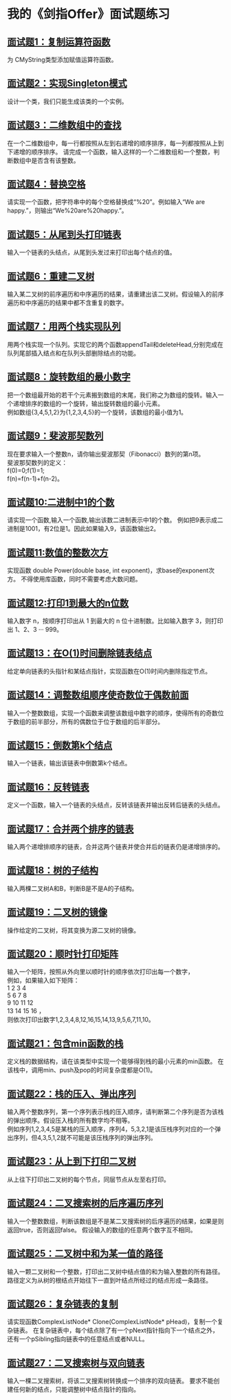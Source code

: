 # 我的《剑指Offer》面试题练习

## [面试题1：复制运算符函数](https://github.com/xiaff/sword-offer-practice/blob/master/1-9/problem_1.cpp)
为 CMyString类型添加赋值运算符函数。

## [面试题2：实现Singleton模式](https://github.com/xiaff/sword-offer-practice/blob/master/1-9/problem_2.cpp)
设计一个类，我们只能生成该类的一个实例。

## [面试题3：二维数组中的查找](https://github.com/xiaff/sword-offer-practice/blob/master/1-9/problem_3.cpp)
在一个二维数组中，每一行都按照从左到右递增的顺序排序，每一列都按照从上到下递增的顺序排序。
请完成一个函数，输入这样的一个二维数组和一个整数，判断数组中是否含有该整数。

## [面试题4：替换空格](https://github.com/xiaff/sword-offer-practice/blob/master/1-9/problem_4.cpp)
请实现一个函数，把字符串中的每个空格替换成“%20”。例如输入“We are happy.”，则输出“We%20are%20happy.”。

## [面试题5：从尾到头打印链表](https://github.com/xiaff/sword-offer-practice/blob/master/1-9/problem_5.cpp)
输入一个链表的头结点，从尾到头发过来打印出每个结点的值。

## [面试题6：重建二叉树](https://github.com/xiaff/sword-offer-practice/blob/master/1-9/problem_6.cpp)
输入某二叉树的前序遍历和中序遍历的结果，请重建出该二叉树。假设输入的前序遍历和中序遍历的结果中都不含重复的数字。

## [面试题7：用两个栈实现队列](https://github.com/xiaff/sword-offer-practice/blob/master/1-9/problem_7.cpp)
用两个栈实现一个队列。实现它的两个函数appendTail和deleteHead,分别完成在队列尾部插入结点和在队列头部删除结点的功能。

## [面试题8：旋转数组的最小数字](https://github.com/xiaff/sword-offer-practice/blob/master/1-9/problem_8.cpp)
把一个数组最开始的若干个元素搬到数组的末尾，我们称之为数组的旋转。输入一个递增排序的数组的一个旋转，输出旋转数组的最小元素。  
例如数组{3,4,5,1,2}为{1,2,3,4,5}的一个旋转，该数组的最小值为1。

## [面试题9：斐波那契数列](https://github.com/xiaff/sword-offer-practice/blob/master/1-9/problem_9.cpp)
现在要求输入一个整数n，请你输出斐波那契（Fibonacci）数列的第n项。  
斐波那契数列的定义：  
f(0)=0;f(1)=1;  
f(n)=f(n-1)+f(n-2)。

## [面试题10:二进制中1的个数](https://github.com/xiaff/sword-offer-practice/blob/master/10-19/problem_10.cpp)
请实现一个函数,输入一个函数,输出该数二进制表示中1的个数。
例如把9表示成二进制是1001，有2位是1。因此如果输入9，该函数输出2。

## [面试题11:数值的整数次方](https://github.com/xiaff/sword-offer-practice/blob/master/10-19/problem_11.cpp)
实现函数 double Power(double base, int exponent)，求base的exponent次方。
不得使用库函数，同时不需要考虑大数问题。

## [面试题12:打印1到最大的n位数](https://github.com/xiaff/sword-offer-practice/blob/master/10-19/problem_12.cpp)
输入数字 n，按顺序打印出从 1 到最大的 n 位十进制数。比如输入数字 3，则打印出 1、2、3 ··· 999。

## [面试题13：在O(1)时间删除链表结点](https://github.com/xiaff/sword-offer-practice/blob/master/10-19/problem_13.cpp)
给定单向链表的头指针和某结点指针，实现函数在O(1)时间内删除指定节点。

## [面试题14：调整数组顺序使奇数位于偶数前面](https://github.com/xiaff/sword-offer-practice/blob/master/10-19/problem_14.cpp)
输入一个整数数组，实现一个函数来调整该数组中数字的顺序，使得所有的奇数位于数组的前半部分，所有的偶数位于位于数组的后半部分。

## [面试题15：倒数第k个结点](https://github.com/xiaff/sword-offer-practice/blob/master/10-19/problem_15.cpp)
输入一个链表，输出该链表中倒数第k个结点。

## [面试题16：反转链表](https://github.com/xiaff/sword-offer-practice/blob/master/10-19/problem_16.cpp)
定义一个函数，输入一个链表的头结点，反转该链表并输出反转后链表的头结点。

## [面试题17：合并两个排序的链表](https://github.com/xiaff/sword-offer-practice/blob/master/10-19/problem_17.cpp)
输入两个递增排顺序的链表，合并这两个链表并使合并后的链表仍是递增排序的。

## [面试题18：树的子结构](https://github.com/xiaff/sword-offer-practice/blob/master/10-19/problem_18.cpp)
输入两棵二叉树A和B，判断B是不是A的子结构。

## [面试题19：二叉树的镜像](https://github.com/xiaff/sword-offer-practice/blob/master/10-19/problem_19.cpp)
操作给定的二叉树，将其变换为源二叉树的镜像。

## [面试题20：顺时针打印矩阵](https://github.com/xiaff/sword-offer-practice/blob/master/20-29/problem_20.cpp)
输入一个矩阵，按照从外向里以顺时针的顺序依次打印出每一个数字，  
例如，如果输入如下矩阵：  
1 2 3 4   
5 6 7 8   
9 10 11 12   
13 14 15 16 ，  
则依次打印出数字1,2,3,4,8,12,16,15,14,13,9,5,6,7,11,10。

## [面试题21：包含min函数的栈](https://github.com/xiaff/sword-offer-practice/blob/master/20-29/problem_21.cpp)
定义栈的数据结构，请在该类型中实现一个能够得到栈的最小元素的min函数。
在该栈中，调用min、push及pop的时间复杂度都是O(1)。

## [面试题22：栈的压入、弹出序列](https://github.com/xiaff/sword-offer-practice/blob/master/20-29/problem_22.cpp)
输入两个整数序列，第一个序列表示栈的压入顺序，请判断第二个序列是否为该栈的弹出顺序。假设压入栈的所有数字均不相等。  
例如序列1,2,3,4,5是某栈的压入顺序，序列4，5,3,2,1是该压栈序列对应的一个弹出序列，但4,3,5,1,2就不可能是该压栈序列的弹出序列。

## [面试题23：从上到下打印二叉树](https://github.com/xiaff/sword-offer-practice/blob/master/20-29/problem_23.cpp)
从上往下打印出二叉树的每个节点，同层节点从左至右打印。

## [面试题24：二叉搜索树的后序遍历序列](https://github.com/xiaff/sword-offer-practice/blob/master/20-29/problem_24.cpp)
输入一个整数数组，判断该数组是不是某二叉搜索树的后序遍历的结果，如果是则返回true，否则返回false。
假设输入的数组的任意两个数字互不相同。

## [面试题25：二叉树中和为某一值的路径](https://github.com/xiaff/sword-offer-practice/blob/master/20-29/problem_25.cpp)
输入一颗二叉树和一个整数，打印出二叉树中结点值的和为输入整数的所有路径。
路径定义为从树的根结点开始往下一直到叶结点所经过的结点形成一条路径。

## [面试题26：复杂链表的复制](https://github.com/xiaff/sword-offer-practice/blob/master/20-29/problem_26.cpp)
请实现函数ComplexListNode* Clone(ComplexListNode* pHead)，复制一个复杂链表。
在复杂链表中，每个结点除了有一个pNext指针指向下一个结点之外，还有一个pSibling指向链表中的任意结点或者NULL。

## [面试题27：二叉搜索树与双向链表](https://github.com/xiaff/sword-offer-practice/blob/master/20-29/problem_27.cpp)
输入一棵二叉搜索树，将该二叉搜索树转换成一个排序的双向链表。
要求不能创建任何新的结点，只能调整树中结点指针的指向。
